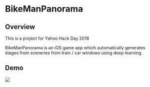 # BikeManPanorama

## Overview
This is a project for Yahoo Hack Day 2018

BikeManPanorama is an iOS game app which automatically generates stages from sceneries from train / car windows using deep learning.

## Demo
<img src="https://user-images.githubusercontent.com/32465018/51014683-579d5e00-15ac-11e9-8a7d-574135505898.gif">
